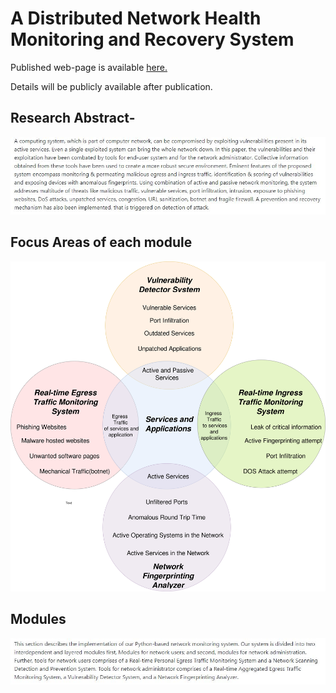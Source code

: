 # A Distributed Network Health Monitoring and Recovery System

Published web-page is available <a href="https://newtein.github.io/network_monitoring/" target="_blank"> here.</a>

Details will be publicly available after publication. 

## Research Abstract-
![alt text](https://raw.githubusercontent.com/newtein/network_monitoring/master/images/Abstract.JPG)

## Focus Areas of each module

![alt text](https://raw.githubusercontent.com/newtein/network_monitoring/master/images/compendious_venn.jpg)

## Modules

![alt text](https://raw.githubusercontent.com/newtein/network_monitoring/master/images/Modules.JPG)



